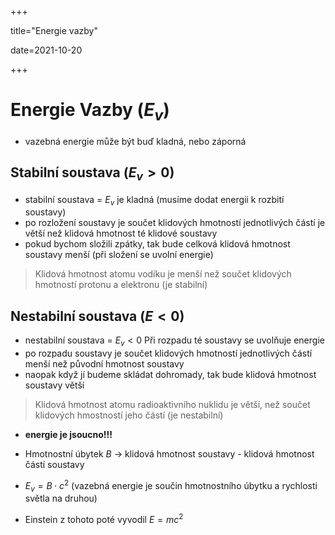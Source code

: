 +++

title="Energie vazby"

date=2021-10-20

+++

# Energie Vazby ($E_v$)

- vazebná energie může být buď kladná, nebo záporná

## Stabilní soustava ($E_v>0$)

- stabilní soustava = $E_v$ je kladná (musíme dodat energii k rozbití soustavy)
- po rozložení soustavy je součet klidových hmotností jednotlivých částí je větší než klidová hmotnost té klidové soustavy
- pokud bychom složili zpátky, tak bude celková klidová hmotnost soustavy menší (při složení se uvolní energie)

> Klidová hmotnost atomu vodíku je menší než součet klidových hmotností protonu a elektronu (je stabilní)

## Nestabilní soustava ($E<0$)

- nestabilní soustava = $E_v<0$ Při rozpadu té soustavy se uvolňuje energie
- po rozpadu soustavy je součet klidových hmotností jednotlivých částí menší než původní hmotnost soustavy
- naopak když jí budeme skládat dohromady, tak bude klidová hmotnost soustavy větší

> Klidová hmotnost atomu radioaktivního nuklidu je větší, než součet klidových hmostností jeho částí (je nestabilní)

- **energie je jsoucno!!!**

- Hmotnostní úbytek $B$ $\to$ klidová hmotnost soustavy - klidová hmotnost částí soustavy
- $E_v = B\cdot c^2$ (vazebná energie je součin hmotnostního úbytku a rychlosti světla na druhou) 
- Einstein z tohoto poté vyvodil $E=mc^2$
